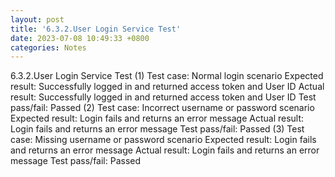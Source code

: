 ```yaml
---
layout: post
title: '6.3.2.User Login Service Test'
date: 2023-07-08 10:49:33 +0800
categories: Notes
---
```


6.3.2.User Login Service Test
(1) Test case: Normal login scenario
Expected result: Successfully logged in and returned access token and User ID
Actual result: Successfully logged in and returned access token and User ID
Test pass/fail: Passed
(2) Test case: Incorrect username or password scenario
Expected result: Login fails and returns an error message
Actual result: Login fails and returns an error message
Test pass/fail: Passed
(3) Test case: Missing username or password scenario
Expected result: Login fails and returns an error message
Actual result: Login fails and returns an error message
Test pass/fail: Passed
